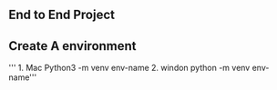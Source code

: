 ## End to End Project

## Create A environment
''' 1. Mac Python3 -m venv env-name
    2. windon python -m venv env-name'''